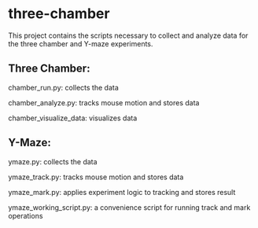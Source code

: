 three-chamber
=============

This project contains the scripts necessary to collect and analyze data for the three chamber and Y-maze experiments.

Three Chamber:
----------------
chamber_run.py: collects the data

chamber_analyze.py: tracks mouse motion and stores data

chamber_visualize_data: visualizes data

Y-Maze:
----------------
ymaze.py: collects the data

ymaze_track.py: tracks mouse motion and stores data

ymaze_mark.py: applies experiment logic to tracking and stores result

ymaze_working_script.py: a convenience script for running track and mark operations
